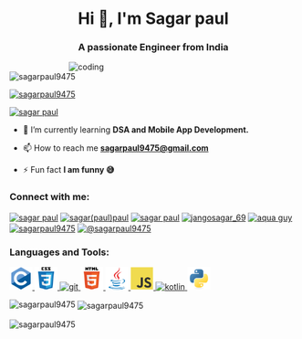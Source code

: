 <h1 align="center">Hi 👋, I'm Sagar paul</h1>
<h3 align="center">A passionate Engineer from India</h3>
<img align="right" alt="coding" width="400" src="https://user-images.githubusercontent.com/55389276/140866485-8fb1c876-9a8f-4d6a-98dc-08c4981eaf70.gif">
<p align="left"> <img src="https://komarev.com/ghpvc/?username=sagarpaul9475&label=Profile%20views&color=0e75b6&style=flat" alt="sagarpaul9475" /> </p>

<p align="left"> <a href="https://github.com/ryo-ma/github-profile-trophy"><img src="https://github-profile-trophy.vercel.app/?username=sagarpaul9475" alt="sagarpaul9475" /></a> </p>

<p align="left"> <a href="https://twitter.com/sagar paul" target="blank"><img src="https://img.shields.io/twitter/follow/sagar paul?logo=twitter&style=for-the-badge" alt="sagar paul" /></a> </p>

- 🌱 I’m currently learning **DSA and Mobile App Development.**

- 📫 How to reach me **sagarpaul9475@gmail.com**

- ⚡ Fun fact **I am funny 😅**

<h3 align="left">Connect with me:</h3>
<p align="left">
<a href="https://twitter.com/sagar paul" target="blank"><img align="center" src="https://raw.githubusercontent.com/rahuldkjain/github-profile-readme-generator/master/src/images/icons/Social/twitter.svg" alt="sagar paul" height="30" width="40" /></a>
<a href="https://linkedin.com/in/sagar(paul)paul" target="blank"><img align="center" src="https://raw.githubusercontent.com/rahuldkjain/github-profile-readme-generator/master/src/images/icons/Social/linked-in-alt.svg" alt="sagar(paul)paul" height="30" width="40" /></a>
<a href="https://stackoverflow.com/users/sagar paul" target="blank"><img align="center" src="https://raw.githubusercontent.com/rahuldkjain/github-profile-readme-generator/master/src/images/icons/Social/stack-overflow.svg" alt="sagar paul" height="30" width="40" /></a>
<a href="https://instagram.com/jangosagar_69" target="blank"><img align="center" src="https://raw.githubusercontent.com/rahuldkjain/github-profile-readme-generator/master/src/images/icons/Social/instagram.svg" alt="jangosagar_69" height="30" width="40" /></a>
<a href="https://www.youtube.com/c/aqua guy" target="blank"><img align="center" src="https://raw.githubusercontent.com/rahuldkjain/github-profile-readme-generator/master/src/images/icons/Social/youtube.svg" alt="aqua guy" height="30" width="40" /></a>
<a href="https://www.codechef.com/users/sagarpaul9475" target="blank"><img align="center" src="https://cdn.jsdelivr.net/npm/simple-icons@3.1.0/icons/codechef.svg" alt="sagarpaul9475" height="30" width="40" /></a>
<a href="https://www.hackerrank.com/@sagarpaul9475" target="blank"><img align="center" src="https://raw.githubusercontent.com/rahuldkjain/github-profile-readme-generator/master/src/images/icons/Social/hackerrank.svg" alt="@sagarpaul9475" height="30" width="40" /></a>
</p>

<h3 align="left">Languages and Tools:</h3>
<p align="left"> <a href="https://www.cprogramming.com/" target="_blank" rel="noreferrer"> <img src="https://raw.githubusercontent.com/devicons/devicon/master/icons/c/c-original.svg" alt="c" width="40" height="40"/> </a> <a href="https://www.w3schools.com/css/" target="_blank" rel="noreferrer"> <img src="https://raw.githubusercontent.com/devicons/devicon/master/icons/css3/css3-original-wordmark.svg" alt="css3" width="40" height="40"/> </a> <a href="https://git-scm.com/" target="_blank" rel="noreferrer"> <img src="https://www.vectorlogo.zone/logos/git-scm/git-scm-icon.svg" alt="git" width="40" height="40"/> </a> <a href="https://www.w3.org/html/" target="_blank" rel="noreferrer"> <img src="https://raw.githubusercontent.com/devicons/devicon/master/icons/html5/html5-original-wordmark.svg" alt="html5" width="40" height="40"/> </a> <a href="https://www.java.com" target="_blank" rel="noreferrer"> <img src="https://raw.githubusercontent.com/devicons/devicon/master/icons/java/java-original.svg" alt="java" width="40" height="40"/> </a> <a href="https://developer.mozilla.org/en-US/docs/Web/JavaScript" target="_blank" rel="noreferrer"> <img src="https://raw.githubusercontent.com/devicons/devicon/master/icons/javascript/javascript-original.svg" alt="javascript" width="40" height="40"/> </a> <a href="https://kotlinlang.org" target="_blank" rel="noreferrer"> <img src="https://www.vectorlogo.zone/logos/kotlinlang/kotlinlang-icon.svg" alt="kotlin" width="40" height="40"/> </a> <a href="https://www.python.org" target="_blank" rel="noreferrer"> <img src="https://raw.githubusercontent.com/devicons/devicon/master/icons/python/python-original.svg" alt="python" width="40" height="40"/> </a> </p>

<p><img align="left" src="https://github-readme-stats.vercel.app/api/top-langs?username=sagarpaul9475&show_icons=true&locale=en&layout=compact" alt="sagarpaul9475" /></p>

<p>&nbsp;<img align="center" src="https://github-readme-stats.vercel.app/api?username=sagarpaul9475&show_icons=true&locale=en" alt="sagarpaul9475" /></p>

<p><img align="center" src="https://github-readme-streak-stats.herokuapp.com/?user=sagarpaul9475&" alt="sagarpaul9475" /></p>
